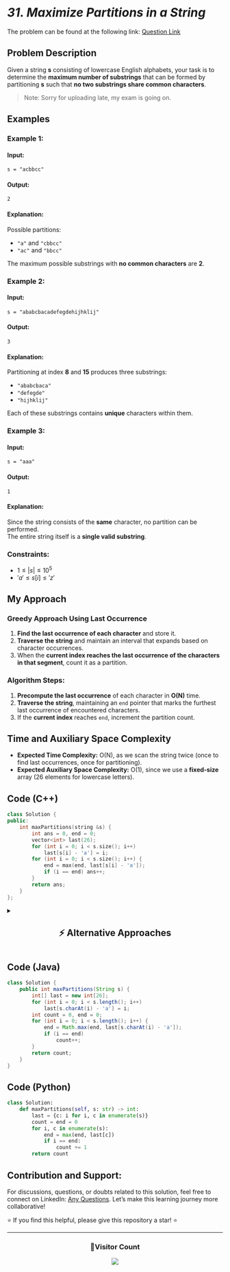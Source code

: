 # *31. Maximize Partitions in a String*  

The problem can be found at the following link: [Question Link](https://www.geeksforgeeks.org/problems/maximize-partitions-in-a-string/1)  

## **Problem Description**  

Given a string **s** consisting of lowercase English alphabets, your task is to determine the **maximum number of substrings** that can be formed by partitioning **s** such that **no two substrings share common characters**.

> Note: Sorry for uploading late, my exam is going on.

## **Examples**  

### **Example 1:**  
#### **Input:**  
```plaintext
s = "acbbcc"
```
#### **Output:**  
```plaintext
2
```
#### **Explanation:**  
Possible partitions:  
- `"a"` and `"cbbcc"`  
- `"ac"` and `"bbcc"`  

The maximum possible substrings with **no common characters** are **2**.


### **Example 2:**  
#### **Input:**  
```plaintext
s = "ababcbacadefegdehijhklij"
```
#### **Output:**  
```plaintext
3
```
#### **Explanation:**  
Partitioning at index **8** and **15** produces three substrings:  
- `"ababcbaca"`  
- `"defegde"`  
- `"hijhklij"`  

Each of these substrings contains **unique** characters within them.


### **Example 3:**  
#### **Input:**  
```plaintext
s = "aaa"
```
#### **Output:**  
```plaintext
1
```
#### **Explanation:**  
Since the string consists of the **same** character, no partition can be performed.  
The entire string itself is a **single valid substring**.


### **Constraints:**  
- $1 \leq |s| \leq 10^5$  
- $'a' \leq s[i] \leq 'z'$  


## **My Approach**  

### **Greedy Approach Using Last Occurrence**
1. **Find the last occurrence of each character** and store it.  
2. **Traverse the string** and maintain an interval that expands based on character occurrences.  
3. When the **current index reaches the last occurrence of the characters in that segment**, count it as a partition.  


### **Algorithm Steps:**  
1. **Precompute the last occurrence** of each character in **O(N)** time.  
2. **Traverse the string**, maintaining an `end` pointer that marks the furthest last occurrence of encountered characters.  
3. If the **current index** reaches `end`, increment the partition count.  


## **Time and Auxiliary Space Complexity**  

- **Expected Time Complexity:** O(N), as we scan the string twice (once to find last occurrences, once for partitioning).  
- **Expected Auxiliary Space Complexity:** O(1), since we use a **fixed-size** array (26 elements for lowercase letters).  


## **Code (C++)**

```cpp
class Solution {
public:
    int maxPartitions(string &s) {
        int ans = 0, end = 0;
        vector<int> last(26);
        for (int i = 0; i < s.size(); i++) 
            last[s[i] - 'a'] = i;
        for (int i = 0; i < s.size(); i++) {
            end = max(end, last[s[i] - 'a']);
            if (i == end) ans++;
        }
        return ans;
    }
};
```

<details>
<summary><h2 align="center">⚡ Alternative Approaches</h2></summary>

## 📊 **2️⃣ Interval Merging Approach**  
#### **Algorithm Steps:**  
1. **Preprocess:** For each character, record its first and last occurrence in the string.  
2. **Interval Creation:** Create intervals \([first, last]\) for each character that appears.  
3. **Merge Intervals:** Sort these intervals by their starting index and merge overlapping intervals. Each merged interval represents a valid partition.  

```cpp
class Solution {
public:
    int maxPartitions(string &s) {
        vector<pair<int, int>> intervals;
        vector<int> first(26, s.size()), last(26, -1);
        for (int i = 0; i < s.size(); i++) {
            int idx = s[i] - 'a';
            first[idx] = min(first[idx], i);
            last[idx] = i;
        }
        for (int i = 0; i < 26; i++) {
            if (last[i] != -1)
                intervals.push_back({first[i], last[i]});
        }
        sort(intervals.begin(), intervals.end());
        int count = 0, start = intervals[0].first, end = intervals[0].second;
        for (int i = 1; i < intervals.size(); i++) {
            if (intervals[i].first > end) {
                count++;
                start = intervals[i].first;
                end = intervals[i].second;
            } else {
                end = max(end, intervals[i].second);
            }
        }
        return count + 1;
    }
};
```

#### 📝 **Complexity Analysis:**  
- ✅ **Time Complexity:** O(N + K log K)  
  - O(N) for scanning the string (where N is the string length)  
  - O(K log K) for sorting intervals (with at most K = 26 intervals)  
- ✅ **Space Complexity:** O(K) – Uses extra space for intervals (K is constant, at most 26).

🔹 **Pros:** Visualizes problem as merging intervals.  
🔹 **Cons:** Requires sorting, making it slightly slower than the greedy approach.  

#### ✅ **Why This Approach?**  
This method visualizes the problem as merging intervals, making it easier to understand the segmentation of the string, especially for conceptual clarity.



## 🔁 **3️⃣ First & Last Occurrence Approach**  
#### **Algorithm Steps:**  
1. **Record Occurrences:** Use two arrays to store the first and last occurrences of each character.  
2. **Greedy Partitioning:** Traverse the string and update the partition end using the last occurrence of each character. When the current index equals the partition end, a partition is identified.  

```cpp
class Solution {
public:
    int maxPartitions(string &s) {
        vector<int> first(26, -1), last(26, -1);
        for (int i = 0; i < s.size(); i++) {
            int idx = s[i] - 'a';
            if (first[idx] == -1)
                first[idx] = i;
            last[idx] = i;
        }
        int count = 0, end = 0;
        for (int i = 0; i < s.size(); i++) {
            end = max(end, last[s[i] - 'a']);
            if (i == end)
                count++;
        }
        return count;
    }
};
```

#### 📝 **Complexity Analysis:**  
- ✅ **Time Complexity:** O(N) – Single pass for recording occurrences and one pass for partitioning.  
- ✅ **Space Complexity:** O(1) – Fixed-size arrays (26 elements each) are used.


🔹 **Pros:** Fastest approach, minimal space usage.  
🔹 **Cons:** Needs careful index management.  

#### ✅ **Why This Approach?**  
It leverages the concept of last occurrence effectively to decide partitions with minimal extra space and linear runtime.



### 🆚 **Comparison of Approaches**

| **Approach**                    | ⏱️ **Time Complexity** | 🗂️ **Space Complexity** | ✅ **Pros**                                           | ⚠️ **Cons**                              |
|---------------------------------|-------------------------|-------------------------|-------------------------------------------------------|------------------------------------------|
| Greedy (Optimized)              | 🟢 O(N)                | 🟢 O(1)                | Best performance, straightforward implementation.   | Requires careful management of indices.|
| Interval Merging Approach       | 🟢 O(N + K log K)      | 🟢 O(K)                | Intuitive by visualizing partitions as intervals.     | Slightly more code due to sorting.       |
| First & Last Occurrence Approach| 🟢 O(N)                | 🟢 O(1)                | Simple and efficient with minimal extra space.        | Similar to the greedy approach.          |

✅ **Best Choice?**  
- **For best performance:** Use the **Greedy Approach (O(N), O(1))**.  
- **For conceptual clarity:** Use the **Interval Merging Approach**.  
- **For a structured solution:** Use **First & Last Occurrence Approach**.  

</details>

## **Code (Java)**

```java
class Solution {
    public int maxPartitions(String s) {
        int[] last = new int[26];
        for (int i = 0; i < s.length(); i++) 
            last[s.charAt(i) - 'a'] = i;
        int count = 0, end = 0;
        for (int i = 0; i < s.length(); i++) {
            end = Math.max(end, last[s.charAt(i) - 'a']);
            if (i == end)
                count++;
        }
        return count;
    }
}
```

## **Code (Python)**

```python
class Solution:
    def maxPartitions(self, s: str) -> int:
        last = {c: i for i, c in enumerate(s)}
        count = end = 0
        for i, c in enumerate(s):
            end = max(end, last[c])
            if i == end:
                count += 1
        return count
```

## **Contribution and Support:**

For discussions, questions, or doubts related to this solution, feel free to connect on LinkedIn: [Any Questions](https://www.linkedin.com/in/het-patel-8b110525a/). Let’s make this learning journey more collaborative!

⭐ If you find this helpful, please give this repository a star! ⭐

---

<div align="center">
  <h3><b>📍Visitor Count</b></h3>
</div>

<p align="center">
  <img src="https://profile-counter.glitch.me/Hunterdii/count.svg" />
</p>
